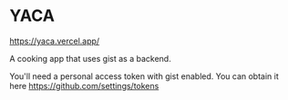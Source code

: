 # YACA

https://yaca.vercel.app/

A cooking app that uses gist as a backend.

You'll need a personal access token with gist enabled. You can obtain it here https://github.com/settings/tokens